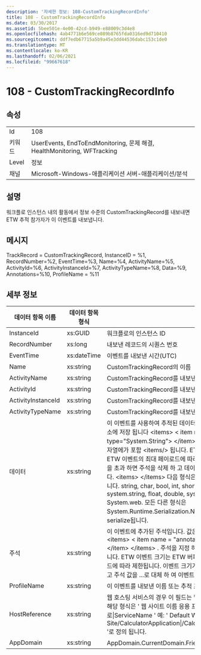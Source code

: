 ```yaml
---
description: '자세한 정보: 108-CustomTrackingRecordInfo'
title: 108 - CustomTrackingRecordInfo
ms.date: 03/30/2017
ms.assetid: 5bee501e-4e00-42cd-b949-e88009c3d4e8
ms.openlocfilehash: 4ab4771b6e569ce089b8765fda0316ed9d710410
ms.sourcegitcommit: ddf7edb67715a5b9a45e3dd44536dabc153c1de0
ms.translationtype: MT
ms.contentlocale: ko-KR
ms.lasthandoff: 02/06/2021
ms.locfileid: "99667618"
---
```

# <a name="108---customtrackingrecordinfo"></a>108 - CustomTrackingRecordInfo

## <a name="properties"></a>속성  
  
|||  
|-|-|  
|Id|108|  
|키워드|UserEvents, EndToEndMonitoring, 문제 해결, HealthMonitoring, WFTracking|  
|Level|정보|  
|채널|Microsoft-Windows-애플리케이션 서버-애플리케이션/분석|  
  
## <a name="description"></a>설명  

 워크플로 인스턴스 내의 활동에서 정보 수준의 CustomTrackingRecord를 내보내면 ETW 추적 참가자가 이 이벤트를 내보냅니다.  
  
## <a name="message"></a>메시지  

 TrackRecord = CustomTrackingRecord, InstanceID = %1, RecordNumber=%2, EventTime=%3, Name=%4, ActivityName=%5, ActivityId=%6, ActivityInstanceId=%7, ActivityTypeName=%8, Data=%9, Annotations=%10, ProfileName = %11  
  
## <a name="details"></a>세부 정보  
  
|데이터 항목 이름|데이터 항목 형식|설명|  
|--------------------|--------------------|-----------------|  
|InstanceId|xs:GUID|워크플로의 인스턴스 ID|  
|RecordNumber|xs:long|내보낸 레코드의 시퀀스 번호|  
|EventTime|xs:dateTime|이벤트를 내보낸 시간(UTC)|  
|Name|xs:string|CustomTrackingRecord의 이름|  
|ActivityName|xs:string|CustomTrackingRecord를 내보낸 활동의 이름|  
|ActivityId|xs:string|CustomTrackingRecord를 내보낸 활동의 ID|  
|ActivityInstanceId|xs:string|CustomTrackingRecord를 내보낸 활동의 인스턴스 ID|  
|ActivityTypeName|xs:string|CustomTrackingRecord를 내보낸 활동의 이름|  
|데이터|xs:string|이 이벤트를 사용하여 추적된 데이터입니다.  값은 datavalue 형식의 xml 요소에 저장 됩니다 \<items> \< item  name = "dataName" type="System.String"> \</item> \</items> .  추적 된 데이터가 없으면 문자열에가 포함 \<items/> 됩니다. ETW 이벤트 크기는 ETW 버퍼 크기 또는 ETW 이벤트의 최대 페이로드에 따라 제한됩니다. 이벤트 크기가 ETW 제한을 초과 하면 주석을 삭제 하 고 데이터 값을 ...로 대체 하 여 이벤트를 자릅니다. \<items> \</items>  다음 형식은 ToString ()에서 반환 된 값으로 저장 됩니다. string, char, bool, int, short, long, uint, ushort, ulong, system.string, float, double, system.string, system.string, System.web.  모든 다른 형식은 System.Runtime.Serialization.NetDataContractSerializer를 사용하여 serialize됩니다.|  
|주석|xs:string|이 이벤트에 추가된 주석입니다.  값은 xml 요소에 a 형식으로 저장 됩니다 \<items> \< item  name = "annotationName" type="System.String"> \</item> \</items> .  주석을 지정 하지 않으면 문자열에가 포함 \<items/> 됩니다. ETW 이벤트 크기는 ETW 버퍼 크기 또는 ETW 이벤트의 최대 페이로드에 따라 제한됩니다. 이벤트 크기가 ETW 제한을 초과 하면 주석을 삭제 하 고 주석 값을 ...로 대체 하 여 이벤트를 자릅니다. \<items> \</items>|  
|ProfileName|xs:string|이 이벤트를 내보낸 이름 또는 추적 프로필|  
|HostReference|xs:string|웹 호스팅 서비스의 경우 이 필드는 웹 계층의 서비스를 고유하게 식별합니다.  해당 형식은 ' 웹 사이트 이름 응용 프로그램 가상 경로&#124;서비스 가상 경로&#124;ServiceName ' 예: ' Default Web Site/CalculatorApplication&#124;/CalculatorService.svc&#124;CalculatorService '로 정의 됩니다.|  
|AppDomain|xs:string|AppDomain.CurrentDomain.FriendlyName에서 반환되는 문자열입니다.|
